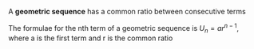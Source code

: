 A **geometric sequence** has a common ratio between consecutive terms

The formulae for the nth term of a geometric sequence is $U_n =ar^{n-1}$, where a is the first term and r is the common ratio